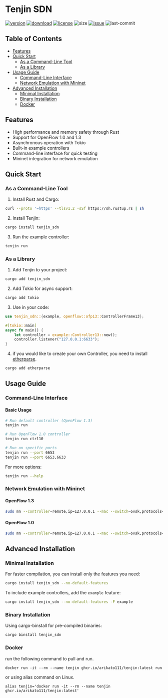 # Tenjin SDN

[![version]](https://crates.io/crates/tenjin_sdn)
[![download]](https://crates.io/crates/tenjin_sdn)
[![license]](LICENSE)
![size]
[![issue]](https://github.com/Arikato111/Tenjin/issues)
![last-commit]

[last-commit]: https://img.shields.io/github/last-commit/Arikato111/Tenjin
[size]: https://img.shields.io/crates/size/tenjin_sdn
[issue]: https://img.shields.io/github/issues/Arikato111/Tenjin
[license]: https://img.shields.io/github/license/Arikato111/Tenjin
[download]: https://img.shields.io/crates/d/tenjin_sdn
[version]: https://img.shields.io/crates/v/tenjin_sdn

## Table of Contents
- [Features](#features)
- [Quick Start](#quick-start)
  - [As a Command-Line Tool](#as-a-command-line-tool)
  - [As a Library](#as-a-library)
- [Usage Guide](#usage-guide)
  - [Command-Line Interface](#command-line-interface)
  - [Network Emulation with Mininet](#network-emulation-with-mininet)
- [Advanced Installation](#advanced-installation)
  - [Minimal Installation](#minimal-installation)
  - [Binary Installation](#binary-installation)
  - [Docker](#docker)

## Features

- High performance and memory safety through Rust
- Support for OpenFlow 1.0 and 1.3
- Asynchronous operation with Tokio
- Built-in example controllers
- Command-line interface for quick testing
- Mininet integration for network emulation

## Quick Start

### As a Command-Line Tool

1. Install Rust and Cargo:

```bash
curl --proto '=https' --tlsv1.2 -sSf https://sh.rustup.rs | sh
```

2. Install Tenjin:

```bash
cargo install tenjin_sdn
```

3. Run the example controller:

```bash
tenjin run
```

### As a Library

1. Add Tenjin to your project:

```bash
cargo add tenjin_sdn
```

2. Add Tokio for async support:

```bash
cargo add tokio
```

3. Use in your code:

```rust
use tenjin_sdn::{example, openflow::ofp13::ControllerFrame13};

#[tokio::main]
async fn main() {
    let controller = example::Controller13::new();
    controller.listener("127.0.0.1:6633");
}
```
4. if you would like to create your own Controller, you need to install [etherparse](https://crates.io/crates/etherparse).

```bash
cargo add etherparse
```

## Usage Guide

### Command-Line Interface

#### Basic Usage

```bash
# Run default controller (OpenFlow 1.3)
tenjin run

# Run OpenFlow 1.0 controller
tenjin run ctrl10

# Run on specific ports
tenjin run --port 6653
tenjin run --port 6653,6633
```

For more options:

```bash
tenjin run --help
```

### Network Emulation with Mininet

#### OpenFlow 1.3

```bash
sudo mn --controller=remote,ip=127.0.0.1 --mac --switch=ovsk,protocols=OpenFlow13 --topo=tree,2
```

#### OpenFlow 1.0

```bash
sudo mn --controller=remote,ip=127.0.0.1 --mac --switch=ovsk,protocols=OpenFlow10 --topo=tree,2
```

## Advanced Installation

### Minimal Installation

For faster compilation, you can install only the features you need:

```bash
cargo install tenjin_sdn --no-default-features
```

To include example controllers, add the `example` feature:

```bash
cargo install tenjin_sdn --no-default-features -F example
```

### Binary Installation

Using cargo-binstall for pre-compiled binaries:

```bash
cargo binstall tenjin_sdn
```

### Docker

run the following command to pull and run.

```
docker run -it --rm --name tenjin ghcr.io/arikato111/tenjin:latest run

```

or using alias command on Linux.

```
alias tenjin='docker run -it --rm --name tenjin ghcr.io/arikato111/tenjin:latest'
```
